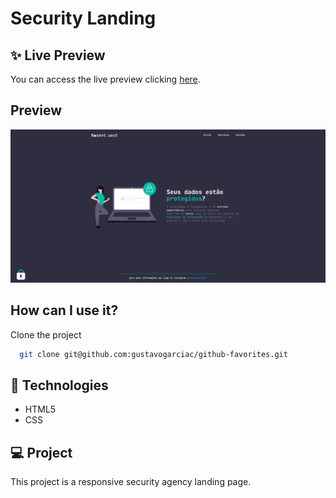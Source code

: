 
# Security Landing

## ✨ Live Preview
You can access the live preview clicking [here](https://github-favorites-theta.vercel.app/).
## Preview

![App Screenshot](./assets/thumbnail.png)


## How can I use it?

Clone the project

```bash
  git clone git@github.com:gustavogarciac/github-favorites.git
```


## 🚀 Technologies

- HTML5
- CSS

## 💻 Project
This project is a responsive security agency landing page.

